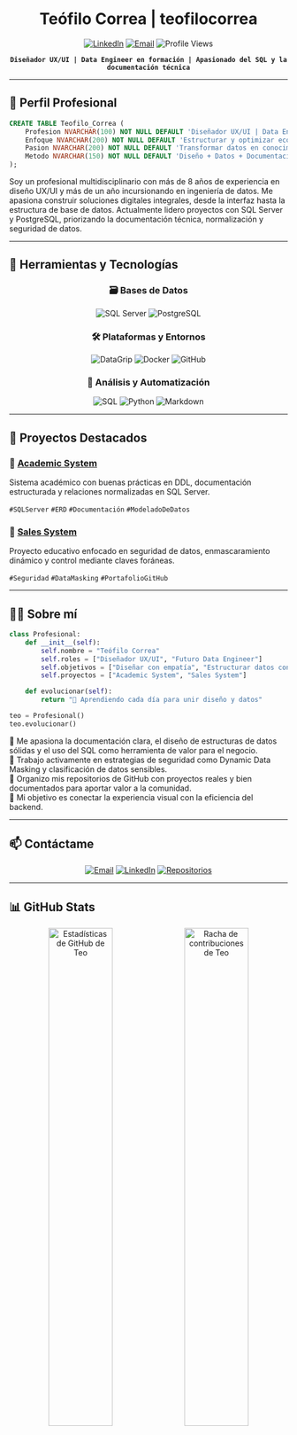 <div align="center">

# Teófilo Correa | teofilocorrea

[![LinkedIn](https://img.shields.io/badge/LinkedIn-0A66C2?style=for-the-badge&logo=linkedin&logoColor=white)](https://www.linkedin.com/in/te%C3%B3filo-correa-rojas/)
[![Email](https://img.shields.io/badge/Email-D14836?style=for-the-badge&logo=gmail&logoColor=white)](mailto:teofilocorrea@gmail.com)
![Profile Views](https://komarev.com/ghpvc/?username=teofilocorrea&style=for-the-badge&color=blueviolet)

**`Diseñador UX/UI | Data Engineer en formación | Apasionado del SQL y la documentación técnica`**

</div>

---

## 💼 Perfil Profesional

```sql
CREATE TABLE Teofilo_Correa (
    Profesion NVARCHAR(100) NOT NULL DEFAULT 'Diseñador UX/UI | Data Engineer en formación',
    Enfoque NVARCHAR(200) NOT NULL DEFAULT 'Estructurar y optimizar ecosistemas de datos con enfoque centrado en el usuario',
    Pasion NVARCHAR(200) NOT NULL DEFAULT 'Transformar datos en conocimiento útil, documentado y escalable',
    Metodo NVARCHAR(150) NOT NULL DEFAULT 'Diseño + Datos + Documentación + Disciplina'
);
```

Soy un profesional multidisciplinario con más de 8 años de experiencia en diseño UX/UI y más de un año incursionando en ingeniería de datos. Me apasiona construir soluciones digitales integrales, desde la interfaz hasta la estructura de base de datos. Actualmente lidero proyectos con SQL Server y PostgreSQL, priorizando la documentación técnica, normalización y seguridad de datos.

---

## 🧰 Herramientas y Tecnologías

<div align="center">

### 🗃️ Bases de Datos
![SQL Server](https://img.shields.io/badge/SQL_Server-CC2927?style=for-the-badge&logo=microsoftsqlserver&logoColor=white)
![PostgreSQL](https://img.shields.io/badge/PostgreSQL-336791?style=for-the-badge&logo=postgresql&logoColor=white)

### 🛠️ Plataformas y Entornos
![DataGrip](https://img.shields.io/badge/DataGrip-000000?style=for-the-badge&logo=dataGrip&logoColor=white)
![Docker](https://img.shields.io/badge/Docker-2496ED?style=for-the-badge&logo=docker&logoColor=white)
![GitHub](https://img.shields.io/badge/GitHub-181717?style=for-the-badge&logo=github&logoColor=white)

### 🧠 Análisis y Automatización
![SQL](https://img.shields.io/badge/SQL-4479A1?style=for-the-badge&logo=sqlite&logoColor=white)
![Python](https://img.shields.io/badge/Python-3776AB?style=for-the-badge&logo=python&logoColor=white)
![Markdown](https://img.shields.io/badge/Markdown-000000?style=for-the-badge&logo=markdown&logoColor=white)

</div>

---

## 🚀 Proyectos Destacados

### 📘 [Academic System](https://github.com/teofilocorrea/sistema_gestion_academica)
Sistema académico con buenas prácticas en DDL, documentación estructurada y relaciones normalizadas en SQL Server.

`#SQLServer` `#ERD` `#Documentación` `#ModeladoDeDatos`

### 💼 [Sales System](https://github.com/teofilocorrea/sistema_ventas)
Proyecto educativo enfocado en seguridad de datos, enmascaramiento dinámico y control mediante claves foráneas.

`#Seguridad` `#DataMasking` `#PortafolioGitHub`

---

## 👨‍💻 Sobre mí

```python
class Profesional:
    def __init__(self):
        self.nombre = "Teófilo Correa"
        self.roles = ["Diseñador UX/UI", "Futuro Data Engineer"]
        self.objetivos = ["Diseñar con empatía", "Estructurar datos con propósito"]
        self.proyectos = ["Academic System", "Sales System"]

    def evolucionar(self):
        return "🚀 Aprendiendo cada día para unir diseño y datos"

teo = Profesional()
teo.evolucionar()
```

📌 Me apasiona la documentación clara, el diseño de estructuras de datos sólidas y el uso del SQL como herramienta de valor para el negocio.  
🔐 Trabajo activamente en estrategias de seguridad como Dynamic Data Masking y clasificación de datos sensibles.  
📁 Organizo mis repositorios de GitHub con proyectos reales y bien documentados para aportar valor a la comunidad.  
🎯 Mi objetivo es conectar la experiencia visual con la eficiencia del backend.

---

## 📫 Contáctame

<div align="center">

[![Email](https://img.shields.io/badge/Email-Me-D14836?style=for-the-badge&logo=gmail&logoColor=white)](mailto:teofilocorrea@gmail.com)
[![LinkedIn](https://img.shields.io/badge/LinkedIn-Conectar-0077B5?style=for-the-badge&logo=linkedin&logoColor=white)](https://www.linkedin.com/in/teofilocorrea)
[![Repositorios](https://img.shields.io/badge/Ver_Repositorios-181717?style=for-the-badge&logo=github&logoColor=white)](https://github.com/teofilocorrea?tab=repositories)

</div>

---

## 📊 GitHub Stats

<div align="center">

<img src="https://github-readme-stats.vercel.app/api?username=teofilocorrea&show_icons=true&theme=radical&hide_border=true&count_private=true" width="48%" alt="Estadísticas de GitHub de Teo"/>

<img src="https://github-readme-streak-stats.herokuapp.com/?user=teofilocorrea&theme=radical&hide_border=true" width="48%" alt="Racha de contribuciones de Teo"/>

</div>

